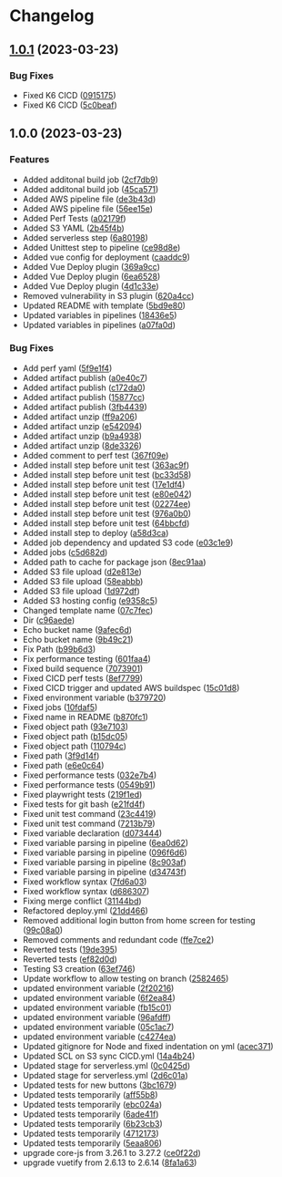 # Changelog

## [1.0.1](https://github.com/conorh-devops/Ponyos-Watercolour-Art-Classes/compare/v1.0.0...v1.0.1) (2023-03-23)


### Bug Fixes

* Fixed K6 CICD ([0915175](https://github.com/conorh-devops/Ponyos-Watercolour-Art-Classes/commit/0915175a239da2a2fbb231cb96585e2d98eee113))
* Fixed K6 CICD ([5c0beaf](https://github.com/conorh-devops/Ponyos-Watercolour-Art-Classes/commit/5c0beaf6be839a1cdf56210faa77d6c42eb5807d))

## 1.0.0 (2023-03-23)


### Features

* Added additonal build job ([2cf7db9](https://github.com/conorh-devops/Ponyos-Watercolour-Art-Classes/commit/2cf7db97b224a777c3b984d50ec827fcd661da17))
* Added additonal build job ([45ca571](https://github.com/conorh-devops/Ponyos-Watercolour-Art-Classes/commit/45ca5714923b4cb0a0b502f78b71556bb232b7b3))
* Added AWS pipeline file ([de3b43d](https://github.com/conorh-devops/Ponyos-Watercolour-Art-Classes/commit/de3b43d637cf511f71e42db6ba4f00e4966bf5d4))
* Added AWS pipeline file ([56ee15e](https://github.com/conorh-devops/Ponyos-Watercolour-Art-Classes/commit/56ee15e5f65b2c4074bdeac20b73d5f3b79a6fff))
* Added Perf Tests ([a02179f](https://github.com/conorh-devops/Ponyos-Watercolour-Art-Classes/commit/a02179f03320f631cdd50314b636f9494c690a89))
* Added S3 YAML ([2b45f4b](https://github.com/conorh-devops/Ponyos-Watercolour-Art-Classes/commit/2b45f4bd9961fc48c228e06d5b4813b688eaf938))
* Added serverless step ([6a80198](https://github.com/conorh-devops/Ponyos-Watercolour-Art-Classes/commit/6a8019895a9e74f14b2c86ce72bf246f1c189ee9))
* Added Unittest step to pipeline ([ce98d8e](https://github.com/conorh-devops/Ponyos-Watercolour-Art-Classes/commit/ce98d8e76a16239f33bacc84a8bc446f9e0e4a5c))
* Added vue config for deployment ([caaddc9](https://github.com/conorh-devops/Ponyos-Watercolour-Art-Classes/commit/caaddc98ef13e686c255ff7343b85d2ca6bd5311))
* Added Vue Deploy plugin ([369a9cc](https://github.com/conorh-devops/Ponyos-Watercolour-Art-Classes/commit/369a9cc2c1ac6d33281a3ae0102a8b126d238f59))
* Added Vue Deploy plugin ([6ea6528](https://github.com/conorh-devops/Ponyos-Watercolour-Art-Classes/commit/6ea652825a6161b4e5636f8deffb6732571e84dd))
* Added Vue Deploy plugin ([4d1c33e](https://github.com/conorh-devops/Ponyos-Watercolour-Art-Classes/commit/4d1c33e19d839cf6afb901437b511c63a07f562f))
* Removed vulnerability in S3 plugin ([620a4cc](https://github.com/conorh-devops/Ponyos-Watercolour-Art-Classes/commit/620a4cc0dbc7279b23eb433ce364fec5a204143a))
* Updated README with template ([5bd9e80](https://github.com/conorh-devops/Ponyos-Watercolour-Art-Classes/commit/5bd9e80a67ddf94ed25ef53d0b3aeffb8956d697))
* Updated variables in pipelines ([18436e5](https://github.com/conorh-devops/Ponyos-Watercolour-Art-Classes/commit/18436e538da7489f76275ace934262e6a455545e))
* Updated variables in pipelines ([a07fa0d](https://github.com/conorh-devops/Ponyos-Watercolour-Art-Classes/commit/a07fa0d6513d5754c360b245c0febb7a6f4b2fc7))


### Bug Fixes

* Add perf yaml ([5f9e1f4](https://github.com/conorh-devops/Ponyos-Watercolour-Art-Classes/commit/5f9e1f45f8ef2b38b130aacb3db87598c7e2ea49))
* Added artifact publish ([a0e40c7](https://github.com/conorh-devops/Ponyos-Watercolour-Art-Classes/commit/a0e40c73dd5c33fd81380069ad7be2ffd89aa14b))
* Added artifact publish ([c172da0](https://github.com/conorh-devops/Ponyos-Watercolour-Art-Classes/commit/c172da0af72bd1e1df96263939da8ee412ddaa27))
* Added artifact publish ([15877cc](https://github.com/conorh-devops/Ponyos-Watercolour-Art-Classes/commit/15877cc6f26f972629550f9d75ea053e811c55e8))
* Added artifact publish ([3fb4439](https://github.com/conorh-devops/Ponyos-Watercolour-Art-Classes/commit/3fb4439f8017ae2ac31e33647dd19a8885ba929e))
* Added artifact unzip ([ff9a206](https://github.com/conorh-devops/Ponyos-Watercolour-Art-Classes/commit/ff9a206cb3ecf744ed89604698c6a98671bbf005))
* Added artifact unzip ([e542094](https://github.com/conorh-devops/Ponyos-Watercolour-Art-Classes/commit/e542094f6f6e41ae07336d5a0bbe56577cc6ba31))
* Added artifact unzip ([b9a4938](https://github.com/conorh-devops/Ponyos-Watercolour-Art-Classes/commit/b9a49383a1e0839fc7eb4d242b8071f6f12e281c))
* Added artifact unzip ([8de3326](https://github.com/conorh-devops/Ponyos-Watercolour-Art-Classes/commit/8de3326db190ff937b48a3d9295ecfba894b040a))
* Added comment to perf test ([367f09e](https://github.com/conorh-devops/Ponyos-Watercolour-Art-Classes/commit/367f09e2cb8af74f6cbe51755dfec9b4efd369d6))
* Added install step before unit test ([363ac9f](https://github.com/conorh-devops/Ponyos-Watercolour-Art-Classes/commit/363ac9f0b571eaedcad412c7f74fb6fb4c4ab0d7))
* Added install step before unit test ([bc33d58](https://github.com/conorh-devops/Ponyos-Watercolour-Art-Classes/commit/bc33d58609eb8cf1ec854eabf930a4a3132a0111))
* Added install step before unit test ([17e1df4](https://github.com/conorh-devops/Ponyos-Watercolour-Art-Classes/commit/17e1df4b24a0506eeb04320cc962b090927f22b1))
* Added install step before unit test ([e80e042](https://github.com/conorh-devops/Ponyos-Watercolour-Art-Classes/commit/e80e0422da5641e84bec43ffbd8dd91e511c0f5f))
* Added install step before unit test ([02274ee](https://github.com/conorh-devops/Ponyos-Watercolour-Art-Classes/commit/02274ee12ff8cdd1f93f733f4a6c43cbc4bdfde6))
* Added install step before unit test ([976a0b0](https://github.com/conorh-devops/Ponyos-Watercolour-Art-Classes/commit/976a0b00993799bdbbe07c61795c65040d8085f4))
* Added install step before unit test ([64bbcfd](https://github.com/conorh-devops/Ponyos-Watercolour-Art-Classes/commit/64bbcfd05cd5a816004086fe6a24edada71efb05))
* Added install step to deploy ([a58d3ca](https://github.com/conorh-devops/Ponyos-Watercolour-Art-Classes/commit/a58d3ca2fdd2628f3685b53f726c79dcdf7ad9ed))
* Added job dependency and updated S3 code ([e03c1e9](https://github.com/conorh-devops/Ponyos-Watercolour-Art-Classes/commit/e03c1e9ea27b856943feb5919d5995c80dc5baf2))
* Added jobs ([c5d682d](https://github.com/conorh-devops/Ponyos-Watercolour-Art-Classes/commit/c5d682d637ef070d9e3e859f29c86675e5df922c))
* Added path to cache for package json ([8ec91aa](https://github.com/conorh-devops/Ponyos-Watercolour-Art-Classes/commit/8ec91aadbecb8362268a7aa0e0c0f4da771b1e43))
* Added S3 file upload ([d2e813e](https://github.com/conorh-devops/Ponyos-Watercolour-Art-Classes/commit/d2e813e9b1885c3ba1872e58e9f9c6206529d46b))
* Added S3 file upload ([58eabbb](https://github.com/conorh-devops/Ponyos-Watercolour-Art-Classes/commit/58eabbb772d6cf139bf2b5cbec2696a089dc120d))
* Added S3 file upload ([1d972df](https://github.com/conorh-devops/Ponyos-Watercolour-Art-Classes/commit/1d972dfe6aad3a953bcfb7baa74c619894cbd79f))
* Added S3 hosting config ([e9358c5](https://github.com/conorh-devops/Ponyos-Watercolour-Art-Classes/commit/e9358c51feb2b4bdbb3f6f92a54c3ef3c5551ebf))
* Changed template name ([07c7fec](https://github.com/conorh-devops/Ponyos-Watercolour-Art-Classes/commit/07c7fec22b0c0ec2eee75395a30be8e7c3bfb0d9))
* Dir ([c96aede](https://github.com/conorh-devops/Ponyos-Watercolour-Art-Classes/commit/c96aede999d9ab5cd8e44d5c5d0a1dba3220ea24))
* Echo bucket name ([9afec6d](https://github.com/conorh-devops/Ponyos-Watercolour-Art-Classes/commit/9afec6dabd7346f2659303f7470bb76449323adf))
* Echo bucket name ([9b49c21](https://github.com/conorh-devops/Ponyos-Watercolour-Art-Classes/commit/9b49c2193ad193d6966d2fe64fd3c366c3142de6))
* Fix Path ([b99b6d3](https://github.com/conorh-devops/Ponyos-Watercolour-Art-Classes/commit/b99b6d3a5750107e106e991541b4bff1a94fcabd))
* Fix performance testing ([601faa4](https://github.com/conorh-devops/Ponyos-Watercolour-Art-Classes/commit/601faa448c4ebe47b1a23e6f4cf3e93b8193a639))
* Fixed build sequence ([7073901](https://github.com/conorh-devops/Ponyos-Watercolour-Art-Classes/commit/70739015bbc80294016f1085df930081170ac332))
* Fixed CICD perf tests ([8ef7799](https://github.com/conorh-devops/Ponyos-Watercolour-Art-Classes/commit/8ef7799733b997e325b4982bc95725c29185ebcb))
* Fixed CICD trigger and updated AWS buildspec ([15c01d8](https://github.com/conorh-devops/Ponyos-Watercolour-Art-Classes/commit/15c01d85b6ade0b30a690dac4180a03d862643f5))
* Fixed environment variable ([b379720](https://github.com/conorh-devops/Ponyos-Watercolour-Art-Classes/commit/b379720e33e85609ffdc66fc884dd7e2e10826d4))
* Fixed jobs ([10fdaf5](https://github.com/conorh-devops/Ponyos-Watercolour-Art-Classes/commit/10fdaf5a540309ac9affaf874ba14f44bfae5d87))
* Fixed name in README ([b870fc1](https://github.com/conorh-devops/Ponyos-Watercolour-Art-Classes/commit/b870fc1535da8471d2d230eb2c958c35385d98d9))
* Fixed object path ([93e7103](https://github.com/conorh-devops/Ponyos-Watercolour-Art-Classes/commit/93e7103d4295e23ed62a053e6518b2ef01424259))
* Fixed object path ([b15dc05](https://github.com/conorh-devops/Ponyos-Watercolour-Art-Classes/commit/b15dc05418d4da01f5706cab7149d2a71c16c54a))
* Fixed object path ([110794c](https://github.com/conorh-devops/Ponyos-Watercolour-Art-Classes/commit/110794c837bb33119f70be9ccd18807cd00788c9))
* Fixed path ([3f9d14f](https://github.com/conorh-devops/Ponyos-Watercolour-Art-Classes/commit/3f9d14ff5815f1d1fe1987a047f1504a8bd3c717))
* Fixed path ([e6e0c64](https://github.com/conorh-devops/Ponyos-Watercolour-Art-Classes/commit/e6e0c645d469a0b78a54bcb89908a5a7a1c27b7d))
* Fixed performance tests ([032e7b4](https://github.com/conorh-devops/Ponyos-Watercolour-Art-Classes/commit/032e7b4f8917a96833ff2b38a09ce45fbe014a06))
* Fixed performance tests ([0549b91](https://github.com/conorh-devops/Ponyos-Watercolour-Art-Classes/commit/0549b916b23bfbb0550a25597c824012781e6ff6))
* Fixed playwright tests ([219f1ed](https://github.com/conorh-devops/Ponyos-Watercolour-Art-Classes/commit/219f1ed8c267e9f76dd8c09ff90731bd721363bf))
* Fixed tests for git bash ([e21fd4f](https://github.com/conorh-devops/Ponyos-Watercolour-Art-Classes/commit/e21fd4f89aa232cd4f4120acea399a5e2551fad0))
* Fixed unit test command ([23c4419](https://github.com/conorh-devops/Ponyos-Watercolour-Art-Classes/commit/23c4419d16b0660b1634a3cbd9d8003ff2943444))
* Fixed unit test command ([7213b79](https://github.com/conorh-devops/Ponyos-Watercolour-Art-Classes/commit/7213b79f29129eacabb6e8111d7005f222877c47))
* Fixed variable declaration ([d073444](https://github.com/conorh-devops/Ponyos-Watercolour-Art-Classes/commit/d073444f74173a8fe8bc69a9d6291a456ecc070a))
* Fixed variable parsing in pipeline ([6ea0d62](https://github.com/conorh-devops/Ponyos-Watercolour-Art-Classes/commit/6ea0d62b5d587e121822c721c39f779a9b8b3037))
* Fixed variable parsing in pipeline ([096f6d6](https://github.com/conorh-devops/Ponyos-Watercolour-Art-Classes/commit/096f6d606c271d4eea485d7fe21c35fb5ac60904))
* Fixed variable parsing in pipeline ([8c903af](https://github.com/conorh-devops/Ponyos-Watercolour-Art-Classes/commit/8c903af2b59c91350568ae2688fd9f561e566556))
* Fixed variable parsing in pipeline ([d34743f](https://github.com/conorh-devops/Ponyos-Watercolour-Art-Classes/commit/d34743fdc2b085a700a23709951a039002c5310a))
* Fixed workflow syntax ([7fd6a03](https://github.com/conorh-devops/Ponyos-Watercolour-Art-Classes/commit/7fd6a03132ac0198a4be24b889c57567e0da1f23))
* Fixed workflow syntax ([d686307](https://github.com/conorh-devops/Ponyos-Watercolour-Art-Classes/commit/d686307b0b54ee1cc84b260ec41993fcfa9b1afb))
* Fixing merge conflict ([31144bd](https://github.com/conorh-devops/Ponyos-Watercolour-Art-Classes/commit/31144bd8d2b5928c3f53336d948609ed3994bea2))
* Refactored deploy.yml ([21dd466](https://github.com/conorh-devops/Ponyos-Watercolour-Art-Classes/commit/21dd466d676ad8871a4a6820d8f5ede752f7b0d8))
* Removed additional login button from home screen for testing ([99c08a0](https://github.com/conorh-devops/Ponyos-Watercolour-Art-Classes/commit/99c08a07796645cd5defecbead80c57158725430))
* Removed comments and redundant code ([ffe7ce2](https://github.com/conorh-devops/Ponyos-Watercolour-Art-Classes/commit/ffe7ce2eceeaa5ceb7e33fbf14f918fce17c3ca9))
* Reverted tests ([19de395](https://github.com/conorh-devops/Ponyos-Watercolour-Art-Classes/commit/19de395140e2e7ad4e391df2558cde8a97a51313))
* Reverted tests ([ef82d0d](https://github.com/conorh-devops/Ponyos-Watercolour-Art-Classes/commit/ef82d0dec2b002f21d3fb58e1ece233fcaee283e))
* Testing S3 creation ([63ef746](https://github.com/conorh-devops/Ponyos-Watercolour-Art-Classes/commit/63ef7468220d810543a4e633f3d13765accb0df1))
* Update workflow to allow testing on branch ([2582465](https://github.com/conorh-devops/Ponyos-Watercolour-Art-Classes/commit/2582465a1f6b1c529ee55041b66455e6746cb1df))
* updated environment variable ([2f20216](https://github.com/conorh-devops/Ponyos-Watercolour-Art-Classes/commit/2f20216183a7666167ead739fa3fe30f5bf9f9a0))
* updated environment variable ([6f2ea84](https://github.com/conorh-devops/Ponyos-Watercolour-Art-Classes/commit/6f2ea849887cd9d9edaab792f2fbd9c4e1d8a824))
* updated environment variable ([fb15c01](https://github.com/conorh-devops/Ponyos-Watercolour-Art-Classes/commit/fb15c01eb0514f1085502f4cae220fa08ea495cb))
* updated environment variable ([96afdff](https://github.com/conorh-devops/Ponyos-Watercolour-Art-Classes/commit/96afdff21c844ef017ced566fc26e4422fe8e3ef))
* updated environment variable ([05c1ac7](https://github.com/conorh-devops/Ponyos-Watercolour-Art-Classes/commit/05c1ac7d45028b7ab4f9fb15b527e6444b655616))
* updated environment variable ([c4274ea](https://github.com/conorh-devops/Ponyos-Watercolour-Art-Classes/commit/c4274ea5c135f4d3cd3d1d1d4e7b2fd097e68596))
* Updated gitignore for Node and fixed indentation on yml ([acec371](https://github.com/conorh-devops/Ponyos-Watercolour-Art-Classes/commit/acec37149db55d7a7dd1b454d7d7cf4401429548))
* Updated SCL on S3 sync CICD.yml ([14a4b24](https://github.com/conorh-devops/Ponyos-Watercolour-Art-Classes/commit/14a4b24db3e205d10ab0974b3e7ee428a9f18983))
* Updated stage for serverless.yml ([0c0425d](https://github.com/conorh-devops/Ponyos-Watercolour-Art-Classes/commit/0c0425d557723852acfc0b3e6265ccddab1f7251))
* Updated stage for serverless.yml ([2d6c01a](https://github.com/conorh-devops/Ponyos-Watercolour-Art-Classes/commit/2d6c01a0c8730a5bc3149416c9b9b4aae8fb79f5))
* Updated tests for new buttons ([3bc1679](https://github.com/conorh-devops/Ponyos-Watercolour-Art-Classes/commit/3bc167945d38f73c64cd5ad150a59b9a230401d5))
* Updated tests temporarily ([aff55b8](https://github.com/conorh-devops/Ponyos-Watercolour-Art-Classes/commit/aff55b82fd19ac608aea53cd6abaea8c7a921357))
* Updated tests temporarily ([ebc024a](https://github.com/conorh-devops/Ponyos-Watercolour-Art-Classes/commit/ebc024a3fc99a69d53cb6399c2ffaef3dea16efc))
* Updated tests temporarily ([6ade41f](https://github.com/conorh-devops/Ponyos-Watercolour-Art-Classes/commit/6ade41f633b38d38f344b0e2cf86f6689dcbfe4d))
* Updated tests temporarily ([6b23cb3](https://github.com/conorh-devops/Ponyos-Watercolour-Art-Classes/commit/6b23cb3f58f1718299e4bd3dcdfad3b2bc60257e))
* Updated tests temporarily ([4712173](https://github.com/conorh-devops/Ponyos-Watercolour-Art-Classes/commit/4712173d7c77af02cd6678d5a3cd21221c63ac1e))
* Updated tests temporarily ([5eaa806](https://github.com/conorh-devops/Ponyos-Watercolour-Art-Classes/commit/5eaa80653a9afbad591e7094bdfd718b9b0db983))
* upgrade core-js from 3.26.1 to 3.27.2 ([ce0f22d](https://github.com/conorh-devops/Ponyos-Watercolour-Art-Classes/commit/ce0f22dde1c9abcac5943b9055ff5113a70708b4))
* upgrade vuetify from 2.6.13 to 2.6.14 ([8fa1a63](https://github.com/conorh-devops/Ponyos-Watercolour-Art-Classes/commit/8fa1a6314b1852172acfd423cb68b9f1a8f211cb))
